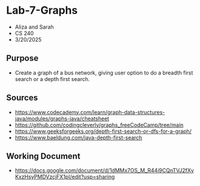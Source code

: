 # Lab-7-Graphs
- Aliza and Sarah
- CS 240
- 3/20/2025
## Purpose
- Create a graph of a bus network, giving user option to do a breadth first search or a depth first search.
## Sources
- https://www.codecademy.com/learn/graph-data-structures-java/modules/graphs-java/cheatsheet 
- https://github.com/codingcleverly/graphs_freeCodeCamp/tree/main 
- https://www.geeksforgeeks.org/depth-first-search-or-dfs-for-a-graph/ 
- https://www.baeldung.com/java-depth-first-search
## Working Document
- https://docs.google.com/document/d/1dMMx7OS_M_R44i9CQnTVJ2fXyKxzHsyPMDVzcjFX1pI/edit?usp=sharing
